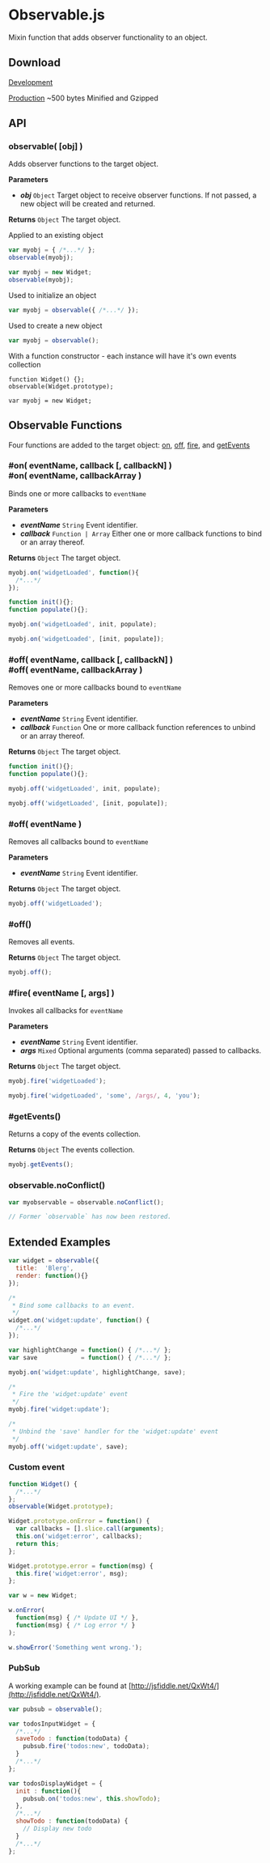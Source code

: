 Observable.js
=============

Mixin function that adds observer functionality to an object.

Download
--------
[Development](https://raw.github.com/corymartin/observable/0.3.1/build/observable.js)

[Production](https://raw.github.com/corymartin/observable/0.3.1/build/observable.min.js)
~500 bytes Minified and Gzipped


API
---

### observable( [obj] )

Adds observer functions to the target object.

__Parameters__

- __*obj*__ `Object` Target object to receive observer functions.
  If not passed, a new object will be created and returned.

__Returns__
`Object` The target object.

Applied to an existing object

```js
var myobj = { /*...*/ };
observable(myobj);
```
```js
var myobj = new Widget;
observable(myobj);
```

Used to initialize an object

```js
var myobj = observable({ /*...*/ });
```

Used to create a new object

```js
var myobj = observable();
```

With a function constructor - each instance will have it's own events collection

```
function Widget() {};
observable(Widget.prototype);

var myobj = new Widget;
```


Observable Functions
--------------------

Four functions are added to the target object:
[on](#on), [off](#off), [fire](#fire), and [getEvents](#getEvents)


<a name="on"></a>
### #on( eventName, callback [, callbackN] ) <br /> #on( eventName, callbackArray )

Binds one or more callbacks to `eventName`

__Parameters__

- __*eventName*__ `String` Event identifier.
- __*callback*__ `Function | Array` Either one or more callback functions to
  bind or an array thereof.

__Returns__
`Object` The target object.

```js
myobj.on('widgetLoaded', function(){
  /*...*/
});
```
```js
function init(){};
function populate(){};
```
```js
myobj.on('widgetLoaded', init, populate);
```
```js
myobj.on('widgetLoaded', [init, populate]);
```


<a name="off"></a>
### #off( eventName, callback [, callbackN] ) <br /> #off( eventName, callbackArray )

Removes one or more callbacks bound to `eventName`

__Parameters__

- __*eventName*__ `String` Event identifier.
- __*callback*__ `Function` One or more callback function references to unbind
  or an array thereof.

__Returns__
`Object` The target object.

```js
function init(){};
function populate(){};
```
```js
myobj.off('widgetLoaded', init, populate);
```
```js
myobj.off('widgetLoaded', [init, populate]);
```


### #off( eventName )

Removes all callbacks bound to `eventName`

__Parameters__

- __*eventName*__ `String` Event identifier.

__Returns__
`Object` The target object.

```js
myobj.off('widgetLoaded');
```


### #off()

Removes all events.

__Returns__
`Object` The target object.

```js
myobj.off();
```


<a name="fire"></a>
### #fire( eventName [, args] )

Invokes all callbacks for `eventName`

__Parameters__

- __*eventName*__ `String` Event identifier.
- __*args*__ `Mixed` Optional arguments (comma separated) passed to callbacks.

__Returns__
`Object` The target object.

```js
myobj.fire('widgetLoaded');
```
```js
myobj.fire('widgetLoaded', 'some', /args/, 4, 'you');
```


<a name="getEvents"></a>
### #getEvents()

Returns a copy of the events collection.

__Returns__
`Object` The events collection.

```js
myobj.getEvents();
```


<a name="noConflict"></a>
### observable.noConflict()

```js
var myobservable = observable.noConflict();

// Former `observable` has now been restored.
```


Extended Examples
-----------------

```js
var widget = observable({
  title:  'Blerg',
  render: function(){}
});

/*
 * Bind some callbacks to an event.
 */
widget.on('widget:update', function() {
  /*...*/
});

var highlightChange = function() { /*...*/ };
var save            = function() { /*...*/ };

myobj.on('widget:update', highlightChange, save);

/*
 * Fire the 'widget:update' event
 */
myobj.fire('widget:update');

/*
 * Unbind the 'save' handler for the 'widget:update' event
 */
myobj.off('widget:update', save);
```

### Custom event

```js
function Widget() {
  /*...*/
};
observable(Widget.prototype);

Widget.prototype.onError = function() {
  var callbacks = [].slice.call(arguments);
  this.on('widget:error', callbacks);
  return this;
};

Widget.prototype.error = function(msg) {
  this.fire('widget:error', msg);
};

var w = new Widget;

w.onError(
  function(msg) { /* Update UI */ },
  function(msg) { /* Log error */ }
);

w.showError('Something went wrong.');
```

### PubSub

A working example can be found at [http://jsfiddle.net/QxWt4/](http://jsfiddle.net/QxWt4/).

```js
var pubsub = observable();

var todosInputWidget = {
  /*...*/
  saveTodo : function(todoData) {
    pubsub.fire('todos:new', todoData);
  }
  /*...*/
};

var todosDisplayWidget = {
  init : function(){
    pubsub.on('todos:new', this.showTodo);
  },
  /*...*/
  showTodo : function(todoData) {
    // Display new todo
  }
  /*...*/
};
```
